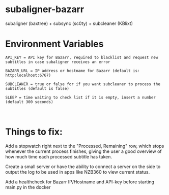 # subaligner-bazarr
subaligner (baxtree) + subsync (sc0ty) + subcleaner (KBlixt)
<br />

# Environment Variables
~~~
API_KEY = API key for Bazarr, required to blacklist and request new subtitles in case subaligner receives an error
~~~
~~~
BAZARR_URL = IP address or hostname for Bazarr (default is: http:localhost:6767)
~~~
~~~
SUBCLEANER = true or false for if you want subcleaner to process the subtitles (default is false)
~~~
~~~
SLEEP = time waiting to check list if it is empty, insert a number (default 300 seconds)
~~~
<br />

# Things to fix:
Add a stopwatch right next to the "Processed, Remaining" row, which stops whenever the current process finishes, giving the user a good overview of how much time each processed subtitle has taken.


Create a small server or have the ability to connect a server on the side to output the log to be used in apps like NZB360 to view current status.


Add a healthcheck for Bazarr IP/Hostname and API-key before starting main.py in the docker
